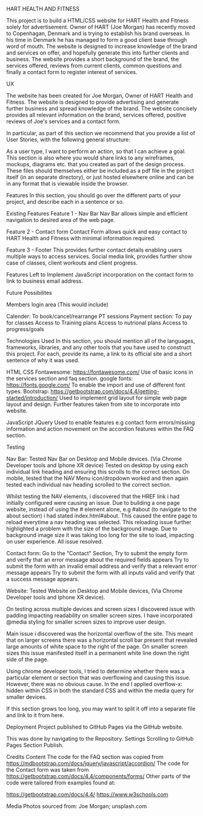 HART HEALTH AND FITNESS

This project is to build a HTML/CSS website for HART Health and Fitness solely for advertisement. Owner of HART (Joe Morgan) has recently moved to Copenhagan, Denmark and is trying to establish his brand overseas. 
In his time in Denmark he has managed to form a good client base through word of mouth.
The website is designed to increase knowledge of the brand and services on offer, and hopefully generate this into further clients and business.
The website provides a short background of the brand, the services offered, reviews from current clients, common questions and finally a contact form to register interest of services.


UX

The website has been created for Joe Morgan, Owner of HART Health and Fitness. The website is designed to provide advertising and generate further business and spread knowledge of the brand.
The website concisely provides all relevant information on the brand, services offered, positive reviews of Joe's services and a contact form. 

In particular, as part of this section we recommend that you provide a list of User Stories, with the following general structure:

As a user type, I want to perform an action, so that I can achieve a goal.
This section is also where you would share links to any wireframes, mockups, diagrams etc. that you created as part of the design process. These files should themselves either be included as a pdf file in the project itself (in an separate directory), or just hosted elsewhere online and can be in any format that is viewable inside the browser.

Features
In this section, you should go over the different parts of your project, and describe each in a sentence or so.

Existing Features
Feature 1 - Nav Bar
Nav Bar allows simple and efficient navigation to desired area of the web page.

Feature 2 - Contact form
Contact Form allows quick and easy contact to HART Health and Fitness with minimal information required.

Feature 3 - Footer
This provides further contact details enabling users multiple ways to access services.
Social media link, provides further show case of classes, client workouts and client progress.


Features Left to Implement
JavaScript incorporation on the contact form to link to business email address.

Future Possibilites

Members login area (This would include)

Calender: To book/cancel/rearrange PT sessions
Payment section: To pay for classes
Access to Training plans
Access to nutrional plans
Access to progress/goals



Technologies Used
In this section, you should mention all of the languages, frameworks, libraries, and any other tools that you have used to construct this project. For each, provide its name, a link to its official site and a short sentence of why it was used.

HTML
CSS
Fontawesome: https://fontawesome.com/
Use of basic icons in the services section and faq section.
google fonts: https://fonts.google.com/
To enable the import and use of different font types.
Bootstrap: https://getbootstrap.com/docs/4.4/getting-started/introduction/
Used to implement grid layout for simple web page layout and design. Further features taken from site to incorporate into website.

JavaScript
JQuery
Used to enable features e.g contact form errors/missing information and action movement on the accordion features within the FAQ section.

Testing

Nav Bar:
Tested Nav Bar on Desktop and Mobile devices. (Via Chrome Developer tools and Iphone XR device)
Tested on desktop by using each individual link heading and ensuring this scrolls to the correct section.
On mobile, tested that the NAV Menu icon/dropdown worked and then again tested each individual nav heading scrolled to the correct section.

Whilst testing the NAV elements, i discovered that the HREF link i had initially configured were causing an issue. Due to building a one page website,
instead of using the # element alone, e.g #about (to navigate to the about section) i had stated index.html#about. This caused the entire page to reload everytime a nav heading was selected. This reloading issue further highlighted a problem with the size of the background image.
Due to background image size it was taking too long for the site to load, impacting on user experience.  All issue resolved.

Contact form:
Go to the "Contact" Section,
Try to submit the empty form and verify that an error message about the required fields appears
Try to submit the form with an invalid email address and verify that a relevant error message appears
Try to submit the form with all inputs valid and verify that a success message appears.

Website:
Tested Website on Desktop and Mobile devices, (Via Chrome Developer tools and Iphone XR device).

On testing across multiple devices and screen sizes I discovered issue with padding impacting readability on smaller screen sizes. 
I have incorporated @media styling for smaller screen sizes to improve user design.

Main issue i discovered was the horizontal overflow of the site. This meant that on larger screens there was a horizontal scroll bar present that revealed large amounts of white space to the right of the page.
On smaller screen sizes this issue manifested itself in a permanent white line down the right side of the page.

Using chrome developer tools, I tried to determine whether there was a particular element or section that was overflowing and causing this issue. However, there was no obvious cause.
In the end I applied overflow-x: hidden within CSS in both the standard CSS and within the media query for smaller devices.



If this section grows too long, you may want to split it off into a separate file and link to it from here.

Deployment
Project published to GitHub Pages via the GitHub website.

This was done by navigating to the Repository.
Settings
Scrolling to GitHub Pages Section
Publish.

Credits
Content
The code for the FAQ section was copied from https://mdbootstrap.com/docs/jquery/javascript/accordion/
The code for the Contact form was taken from https://getbootstrap.com/docs/4.4/components/forms/
Other parts of the code were tailored from examples found at:

https://getbootstrap.com/docs/4.4/
https://www.w3schools.com 

Media
Photos sourced from:
Joe Morgan;
unsplash.com

